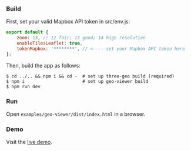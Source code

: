 ### Build

First, set your valid Mapbox API token in src/env.js:

```js
export default {
    zoom: 13, // 12 fair; 13 good; 14 high resolution
    enableTilesLeaflet: true,
    tokenMapbox: '********', // <---- set your Mapbox API token here
};
```

Then, build the app as follows:

```
$ cd ../.. && npm i && cd -  # set up three-geo build (required)
$ npm i                      # set up geo-viewer build
$ npm run dev
```

### Run

Open `examples/geo-viewer/dist/index.html` in a browser.

### Demo

Visit the [live demo](https://w3reality.github.io/three-geo/examples/geo-viewer/io/index.html).

